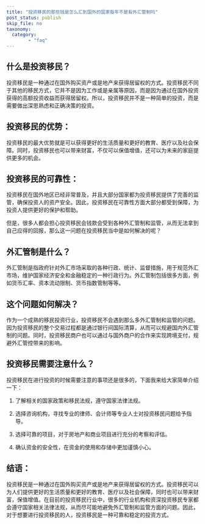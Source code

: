```yaml
---
title: "投资移民的那些钱是怎么汇到国外的国家每年不是有外汇管制吗"
post_status: publish
skip_file: no
taxonomy:
  category:
        - "faq"
---
```


## 什么是投资移民？

投资移民是一种通过在国外购买资产或是地产来获得居留权的方式。投资移民不同于其他的移民方式，它并不是因为工作或是亲属等原因，而是因为通过在国外投资获得的高额投资收益而获得居留权。所以，投资移民并不是一种简单的投资，而是需要做出深思熟虑和正确决策的投资。

## 投资移民的优势：

投资移民的最大优势就是可以获得更好的生活质量和更好的教育、医疗以及社会保障。同时，投资移民也可以带来财富，不仅可以保值增值，还可以为未来的家庭提供更多的机会。

## 投资移民的可靠性：

投资移民在国外地区已经非常普及，并且大部分国家都为投资移民提供了完善的监管，确保投资人的资产安全。因此，投资移民在可靠性方面大部分都受到保障，为投资人提供更好的保护和帮助。

但是，很多人都会担心投资移民会钱款会受到各种外汇管制和监管，从而无法拿到自己应得的回报，那么这一问题在投资移民当中是如何解决的呢？

## 外汇管制是什么？

外汇管制是指政府针对外汇市场采取的各种行政、统计、监督措施，用于规范外汇市场，维护国家经济安全和金融稳定的一种行政行为。外汇管制包括很多方面，例如货币汇率、资本流动限制、货币指数管制等等。

## 这个问题如何解决？

作为一个成熟的移民投资行业，投资移民不会遇到那么多外汇管制和监管的问题。因为投资移民的整个交易过程都是通过银行间国际清算，从而可以规避国内外汇管制的问题。同时，投资移民商户也可以通过与国外商户的合作来实现跨境支付，规避外汇管控带来的影响。

## 投资移民需要注意什么？

投资移民在进行投资的时候需要注意的事项还是很多的，下面我来给大家简单介绍一下：

1. 了解相关的国家政策和移民法规，遵守国家法律法规。

2. 选择咨询机构，寻找专业的律师、会计师等专业人士对投资移民问题给予指导。

3. 选择可靠的项目，对于房地产和商业项目进行充分的考察和评估。

4. 确认资金的安全性，在资金的使用和存储中更加谨慎小心。

## 结语：

投资移民是一种通过在国外购买资产或是地产来获得居留权的方式。投资移民可以为人们提供更好的生活质量和更好的教育、医疗以及社会保障，同时也可以带来财富，保值增值。在目前的投资移民行业中，很多的行业机构和资深投资移民专家都会遵守国家相关法律法规，从而尽可能地避免外汇管制和监管方面的问题。因此，对于想要进行投资移民的人，投资移民是一种可靠和稳定的投资方式。
